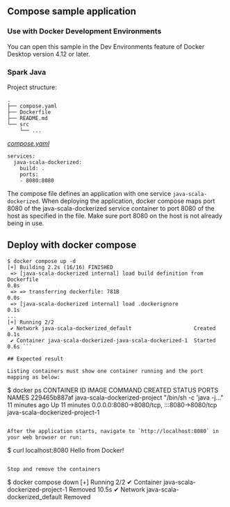 ## Compose sample application

### Use with Docker Development Environments

You can open this sample in the Dev Environments feature of Docker Desktop version 4.12 or later.

### Spark Java

Project structure:
```
.
├── compose.yaml
├── Dockerfile
├── README.md
└── src
    └── ...
```

[_compose.yaml_](compose.yaml)
```
services:
  java-scala-dockerized:
    build: .
    ports:
    - 8080:8080
```
The compose file defines an application with one service `java-scala-dockerized`.
When deploying the application, docker compose maps port 8080 of the java-scala-dockerized service container to port 8080 of the host as specified in the file.
Make sure port 8080 on the host is not already being in use.

## Deploy with docker compose

```
$ docker compose up -d
[+] Building 2.2s (16/16) FINISHED                                                                                                                               
 => [java-scala-dockerized internal] load build definition from Dockerfile                                                                                  0.0s
 => => transferring dockerfile: 781B                                                                                                                        0.0s
 => [java-scala-dockerized internal] load .dockerignore                                                                                                     0.1s
...
[+] Running 2/2
 ✔ Network java-scala-dockerized_default                    Created                                                                                         0.1s 
 ✔ Container java-scala-dockerized-java-scala-dockerized-1  Started                                                                                         0.6s ```

## Expected result

Listing containers must show one container running and the port mapping as below:
```
$ docker ps
CONTAINER ID   IMAGE                           COMMAND                  CREATED          STATUS          PORTS                                       NAMES
229465b887af   java-scala-dockerized-project   "/bin/sh -c 'java -j…"   11 minutes ago   Up 11 minutes   0.0.0.0:8080->8080/tcp, :::8080->8080/tcp   java-scala-dockerized-project-1
```

After the application starts, navigate to `http://localhost:8080` in your web browser or run:
```
$ curl localhost:8080
Hello from Docker!
```

Stop and remove the containers
```
$ docker compose down
[+] Running 2/2
 ✔ Container java-scala-dockerized-project-1  Removed                                                                                                      10.5s 
 ✔ Network java-scala-dockerized_default      Removed 
 ```